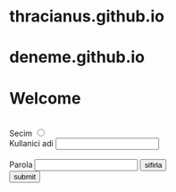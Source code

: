 # thracianus.github.io
# deneme.github.io
<html>
    <title>
        Selamlar
    </title>

<body>
    <h1>Welcome</h1>
    <br>
    Secim
<input type="radio">
<br>
<form>
<label for="name">Kullanici adi</label>
<input type="text" id="name" name="name">
<br><br>
<label for="parola">Parola</label>
<input type="text "id="pass" name="parola">
<button type="reset">sifirla</button>
<br>
<input type="submit" value="submit"/>


</form>
</body>




</html>
